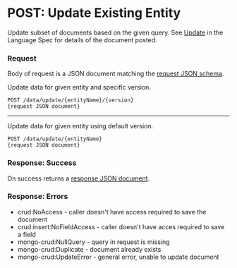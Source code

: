 # POST: Update Existing Entity
Update subset of documents based on the given query.  See [Update](../language_specification/data.html#update) in the Language Spec for details of the document posted.

### Request
Body of request is a JSON document matching the [request JSON schema](https://raw.githubusercontent.com/lightblue-platform/lightblue-core/master/crud/src/main/resources/json-schema/updateRequest.json).

Update data for given entity and specific version.
```
POST /data/update/{entityName}/{version}
{request JSON document}
```
---

Update data for given entity using default version.
```
POST /data/update/{entityName}
{request JSON document}
```

### Response: Success
On success returns a [response JSON document](https://raw.githubusercontent.com/lightblue-platform/lightblue-core/master/crud/src/main/resources/json-schema/response.json).

### Response: Errors
* crud:NoAccess - caller doesn't have access required to save the document
* crud:insert:NoFieldAccess - caller doesn't have acces required to save a field
* mongo-crud:NullQuery - query in request is missing
* mongo-crud:Duplicate - document already exists
* mongo-crud:UpdateError - general error, unable to update document

